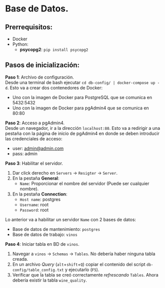 # Base de Datos.

## Prerrequisitos:
* Docker
* Python:
    * **psycopg2**: `pip install psycopg2`

## Pasos de inicialización:
**Paso 1**: Archivo de configuración.
<br>Desde una terminal de bash ejecutar `cd db-config/ | docker-compose up -d`. Esto va a crear dos contenedores de Docker:
* Uno con la imagen de Docker para PostgreSQL que se comunica en 5432:5432
* Uno con la imagen de Docker para pgAdmin4 que se comunica en 80:80

**Paso 2**: Acceso a pgAdmin4.
<br>Desde un navegador, ir a la dirección `localhost:80`. Esto va a redirigir a una pestaña con la página de inicio de
pgAdmin4 en donde se deben introducir las credenciales de acceso:
* user: admin@admin.com
* pass: admin

**Paso 3**: Habilitar el servidor.
1. Dar click derecho en `Servers` $\rightarrow$ `Resigter` $\rightarrow$ `Server`.
2.  En la pestaña **General**:
    * `Name`: Proporcionar el nombre del servidor (Puede ser cualquier nombre).
3.  En la pestaña **Connection**:
    * `Host name`: postgres
    * `Username`: root
    * `Password`: root

Lo anterior va a habilitar un servidor `Name` con 2 bases de datos:
 * Base de datos de mantenimiento: `postgres`
 * Base de datos de trabajo: `vinos`
 
 **Paso 4**: Iniciar tabla en BD de `vinos`.
 1. Navegar a `vinos` $\rightarrow$ `Schemas` $\rightarrow$ `Tables`. No debería haber ninguna tabla creada.
 2. En un archivo _Query_ (`alt`+`shift`+`Q`) copiar el contenido del script `db-config/table_config.txt` y ejecutarlo (`F5`).
 3. Verificar que la tabla se creó correctamente _refrescando_ `Tables`. Ahora debería existir la tabla `wine_quality`.
